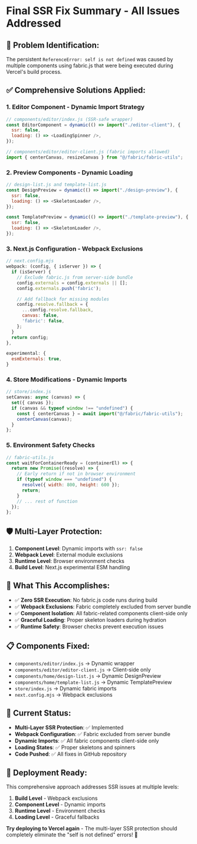 # Final SSR Fix Summary - All Issues Addressed

## 🚨 **Problem Identification:**

The persistent `ReferenceError: self is not defined` was caused by multiple components using fabric.js that were being executed during Vercel's build process.

## ✅ **Comprehensive Solutions Applied:**

### 1. **Editor Component - Dynamic Import Strategy**

```javascript
// components/editor/index.js (SSR-safe wrapper)
const EditorComponent = dynamic(() => import("./editor-client"), {
  ssr: false,
  loading: () => <LoadingSpinner />,
});

// components/editor/editor-client.js (fabric imports allowed)
import { centerCanvas, resizeCanvas } from "@/fabric/fabric-utils";
```

### 2. **Preview Components - Dynamic Loading**

```javascript
// design-list.js and template-list.js
const DesignPreview = dynamic(() => import("./design-preview"), {
  ssr: false,
  loading: () => <SkeletonLoader />,
});

const TemplatePreview = dynamic(() => import("./template-preview"), {
  ssr: false,
  loading: () => <SkeletonLoader />,
});
```

### 3. **Next.js Configuration - Webpack Exclusions**

```javascript
// next.config.mjs
webpack: (config, { isServer }) => {
  if (isServer) {
    // Exclude fabric.js from server-side bundle
    config.externals = config.externals || [];
    config.externals.push('fabric');

    // Add fallback for missing modules
    config.resolve.fallback = {
      ...config.resolve.fallback,
      canvas: false,
      'fabric': false,
    };
  }
  return config;
},

experimental: {
  esmExternals: true,
}
```

### 4. **Store Modifications - Dynamic Imports**

```javascript
// store/index.js
setCanvas: async (canvas) => {
  set({ canvas });
  if (canvas && typeof window !== "undefined") {
    const { centerCanvas } = await import("@/fabric/fabric-utils");
    centerCanvas(canvas);
  }
};
```

### 5. **Environment Safety Checks**

```javascript
// fabric-utils.js
const waitForContainerReady = (containerEl) => {
  return new Promise((resolve) => {
    // Early return if not in browser environment
    if (typeof window === "undefined") {
      resolve({ width: 800, height: 600 });
      return;
    }
    // ... rest of function
  });
};
```

## 🛡️ **Multi-Layer Protection:**

1. **Component Level**: Dynamic imports with `ssr: false`
2. **Webpack Level**: External module exclusions
3. **Runtime Level**: Browser environment checks
4. **Build Level**: Next.js experimental ESM handling

## 🎯 **What This Accomplishes:**

- ✅ **Zero SSR Execution**: No fabric.js code runs during build
- ✅ **Webpack Exclusions**: Fabric completely excluded from server bundle
- ✅ **Component Isolation**: All fabric-related components client-side only
- ✅ **Graceful Loading**: Proper skeleton loaders during hydration
- ✅ **Runtime Safety**: Browser checks prevent execution issues

## 📋 **Components Fixed:**

- `components/editor/index.js` → Dynamic wrapper
- `components/editor/editor-client.js` → Client-side only
- `components/home/design-list.js` → Dynamic DesignPreview
- `components/home/template-list.js` → Dynamic TemplatePreview
- `store/index.js` → Dynamic fabric imports
- `next.config.mjs` → Webpack exclusions

## 🚀 **Current Status:**

- **Multi-Layer SSR Protection**: ✅ Implemented
- **Webpack Configuration**: ✅ Fabric excluded from server bundle
- **Dynamic Imports**: ✅ All fabric components client-side only
- **Loading States**: ✅ Proper skeletons and spinners
- **Code Pushed**: ✅ All fixes in GitHub repository

## 🎉 **Deployment Ready:**

This comprehensive approach addresses SSR issues at multiple levels:

1. **Build Level** - Webpack exclusions
2. **Component Level** - Dynamic imports
3. **Runtime Level** - Environment checks
4. **Loading Level** - Graceful fallbacks

**Try deploying to Vercel again** - The multi-layer SSR protection should completely eliminate the "self is not defined" errors! 🚀
